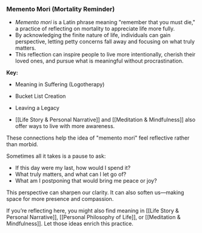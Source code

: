 ### Memento Mori (Mortality Reminder)

- *Memento mori* is a Latin phrase meaning "remember that you must die," a practice of reflecting on mortality to appreciate life more fully.
- By acknowledging the finite nature of life, individuals can gain perspective, letting petty concerns fall away and focusing on what truly matters.
- This reflection can inspire people to live more intentionally, cherish their loved ones, and pursue what is meaningful without procrastination.

**Key:**
- Meaning in Suffering (Logotherapy)
- Bucket List Creation
- Leaving a Legacy

- [[Life Story & Personal Narrative]] and [[Meditation & Mindfulness]] also offer ways to live with more awareness.

These connections help the idea of "memento mori" feel reflective rather than morbid.


Sometimes all it takes is a pause to ask:
- If this day were my last, how would I spend it?
- What truly matters, and what can I let go of?
- What am I postponing that would bring me peace or joy?

This perspective can sharpen our clarity. It can also soften us—making space for more presence and compassion.

If you’re reflecting here, you might also find meaning in [[Life Story & Personal Narrative]], [[Personal Philosophy of Life]], or [[Meditation & Mindfulness]]. Let those ideas enrich this practice.